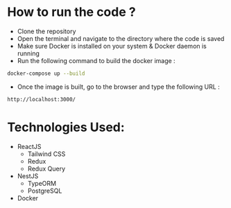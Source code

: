 # How to run the code ?

- Clone the repository
- Open the terminal and navigate to the directory where the code is saved
- Make sure Docker is installed on your system & Docker daemon is running
- Run the following command to build the docker image :
  
```bash
docker-compose up --build
```

- Once the image is built, go to the browser and type the following URL :

```bash
http://localhost:3000/
```

# Technologies Used:

- ReactJS
  - Tailwind CSS
  - Redux
  - Redux Query 
- NestJS
  - TypeORM
  - PostgreSQL
- Docker